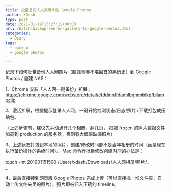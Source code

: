 ```yaml
---
title: 批量备份人人网照片到 Google Photos
author: XDash
type: post
date: 2021-01-19T13:27:22+00:00
url: /batch-backup-renren-gallery-to-google-photos.html
categories:
  - Diary
tags:
  - backup
  - google photos

---
```

记录下如何批量备份人人网照片（脑残青春不堪回首的黑历史）到 Google Photos / 自建 NAS：

1、Chrome 安装「人人网一键备份」扩展：https://chrome.google.com/webstore/detail/efddmnffdanhlbgmmblkpfbllampcijp

2、激活扩展，根据提示登录人人网，一键开始检测状态/日志/照片+下载打包成压缩包。

（上述步骤前，建议先手动点开几个相册，翻几页， 把被 frozen 的照片数据文件加载到 production 的服务器，否则有大概率缺漏照片）

3、上述状态打包到本地的照片，创建/修改时间都不是当年相册的时间（而是现在执行备份操作的系统时间）。 Mac 命令行批量修改创建时间的办法是：

touch -mt 201001151500 /Users/xdash/Downloads/人人网相册/照片/_  
_ 

4、最后直接拽到网页版 Google Photos 完成上传（可以直接拽一堆文件夹，自动上传文件夹里的照片），照片即被归入正确的 timeline。